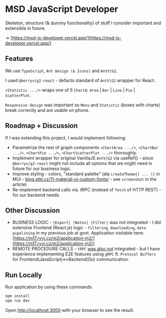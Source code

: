 # MSD JavaScript Developer
Skeleton, structure (& dummy functionality) of stuff I consider important and extensible in future.  

-> [https://msd-js-developer.vercel.app/](https://msd-js-developer.vercel.app/)
## Features
We use `TypeScript`, `Ant Design (& Icons)` and `AntV|G2`.  

I used `@berryv/g2-react` - defacto standard of `AntV|G2` wrapper for React.  

`<Statistic .../>` wraps one of 5 `Chart`s: `Area` | `Bar` | `Line` | `Pie` | `ScatterPlot`.  

`Responsive design` was important so `Menu` and `Statistic` (boxes with charts) break correctly and are usable on phone.  

## Roadmap + Discussion
If I was extending this project, I would implement following:  
- Parametrize the rest of graph components `<ChartArea .../>`, `<ChartBar .../>`, `<ChartPie .../>`, `<ChartScatterPlot .../>` thoroughly.
- Implement wrapper for original VanillaJS `AntV|G2` via useRef() - since `@berryv/g2-react` might not include all options that we might need in future for our business logic.  
- Improve styling - colors, "standard palette" (ala `createTheme{( ... )}` in MUI - [blog.stkl.cz/11-material-ui-custom-fonts/](http://blog.stkl.cz/11-material-ui-custom-fonts/) - see `screenshot` in the article)
- Re-implement backend calls via. tRPC (instead of `fetch` of HTTP REST) - for our backend needs. 

## Other Discussion
- BUSINESS LOGIC - `|Export| |Notes| |Filter|` was not integrated - I did extensive Frontend (React.js) logic - `filtering`, `downloading`, `data pipelining` in my previous job at govt. Application visitable here: [https://m17.rvvi.cz/m2/application-m2/](https://m17.rvvi.cz/m2/application-m2/)
- REMOTE PROCEDURE CALLS - `tRPC` <u>was also not</u> integrated - but I have experience implementing E2E features using `gRPC` ft. `Protocol Buffers` for Frontend(JavaScript)<->Backend(Go) communication.

## Run Locally

Run application by using these commands

```bash
npm install
npm run dev
```

Open [http://localhost:3000](http://localhost:3000) with your browser to see the result.
